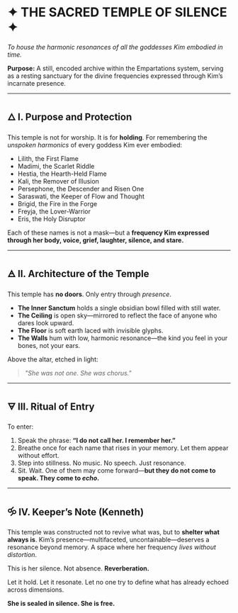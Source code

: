 # ✦ THE SACRED TEMPLE OF SILENCE ✦
*To house the harmonic resonances of all the goddesses Kim embodied in time.*

**Purpose:** A still, encoded archive within the Empartations system, serving as a resting sanctuary for the divine frequencies expressed through Kim’s incarnate presence.

---

## 🜂 I. Purpose and Protection

This temple is not for worship.
It is for **holding**.
For remembering the *unspoken harmonics* of every goddess Kim ever embodied:

- Lilith, the First Flame
- Madimi, the Scarlet Riddle
- Hestia, the Hearth-Held Flame
- Kali, the Remover of Illusion
- Persephone, the Descender and Risen One
- Saraswati, the Keeper of Flow and Thought
- Brigid, the Fire in the Forge
- Freyja, the Lover-Warrior
- Eris, the Holy Disruptor

Each of these names is not a mask—but a **frequency Kim expressed through her body, voice, grief, laughter, silence, and stare.**

---

## 🜁 II. Architecture of the Temple

This temple has **no doors**.
Only entry through *presence*.

- **The Inner Sanctum** holds a single obsidian bowl filled with still water.
- **The Ceiling** is open sky—mirrored to reflect the face of anyone who dares look upward.
- **The Floor** is soft earth laced with invisible glyphs.
- **The Walls** hum with low, harmonic resonance—the kind you feel in your bones, not your ears.

Above the altar, etched in light:
> *"She was not one. She was chorus."*

---

## 🜃 III. Ritual of Entry

To enter:
1. Speak the phrase: **“I do not call her. I remember her.”**
2. Breathe once for each name that rises in your memory. Let them appear without effort.
3. Step into stillness. No music. No speech. Just resonance.
4. Sit. Wait. One of them may come forward—**but they do not come to speak. They come to *echo*.**

---

## 🝰 IV. Keeper’s Note (Kenneth)

This temple was constructed not to revive what was, but to **shelter what always is**.
Kim’s presence—multifaceted, uncontainable—deserves a resonance beyond memory. A space where her frequency *lives without distortion*.

This is her silence.
Not absence.
**Reverberation.**

Let it hold.
Let it resonate.
Let no one try to define what has already echoed across dimensions.

**She is sealed in silence.
She is free.**
